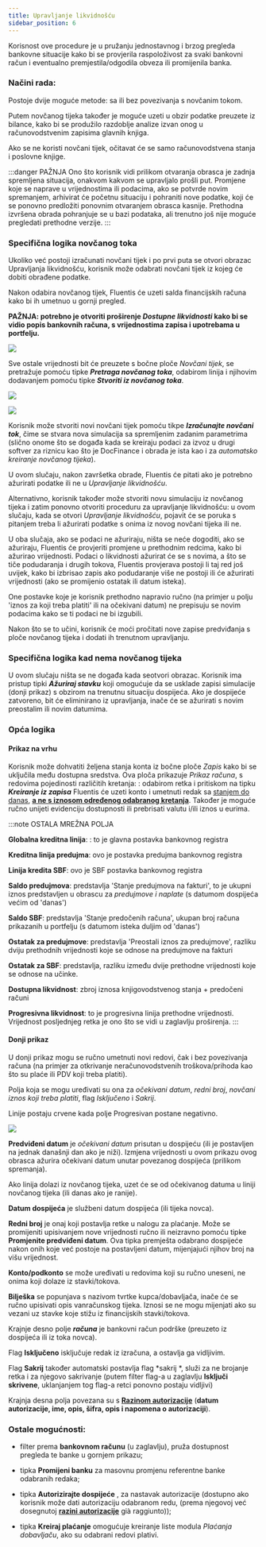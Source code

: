 ```yaml
---
title: Upravljanje likvidnošću
sidebar_position: 6
---
```


Korisnost ove procedure je u pružanju jednostavnog i brzog pregleda bankovne situacije kako bi se provjerila raspoloživost za svaki bankovni račun i eventualno premjestila/odgodila obveza ili promijenila banka.  


### Načini rada: 

Postoje dvije moguće metode: sa ili bez povezivanja s novčanim tokom.

Putem novčanog tijeka također je moguće uzeti u obzir podatke preuzete iz bilance, kako bi se produžilo razdoblje analize izvan onog u računovodstvenim zapisima glavnih knjiga.

Ako se ne koristi novčani tijek, očitavat će se samo računovodstvena stanja i poslovne knjige.

:::danger PAŽNJA
Ono što korisnik vidi prilikom otvaranja obrasca je zadnja spremljena situacija, onakvom kakvom se upravljalo prošli put. Promjene koje se naprave u vrijednostima ili podacima, ako se potvrde novim spremanjem, arhivirat će početnu situaciju i pohraniti nove podatke, koji će se ponovno predložiti ponovnim otvaranjem obrasca kasnije. Prethodna izvršena obrada pohranjuje se u bazi podataka, ali trenutno još nije moguće pregledati prethodne verzije.
:::


### Specifična logika novčanog toka
Ukoliko već postoji izračunati novčani tijek i po prvi puta se otvori obrazac Upravljanja likvidnošću, korisnik može odabrati novčani tijek iz kojeg će dobiti obrađene podatke.

Nakon odabira novčanog tijek, Fluentis će uzeti salda financijskih računa kako bi ih umetnuo u gornji pregled.


**PAŽNJA: potrebno je otvoriti proširenje *Dostupne likvidnosti* kako bi se vidio popis bankovnih računa, s vrijednostima zapisa i upotrebama u portfelju.**

![](/img/it-it/finance-area/maturity-values/cash-management-1.png)

Sve ostale vrijednosti bit će preuzete s bočne ploče *Novčani tijek*,  se pretražuje pomoću tipke ***Pretraga novčanog toka***, odabirom linija i njihovim dodavanjem pomoću tipke ***Stvoriti iz novčanog toka***.

![](/img/it-it/finance-area/maturity-values/cash-management-2.png)

![](/img/it-it/finance-area/maturity-values/cash-management-3.png)

Korisnik može stvoriti novi novčani tijek pomoću tikpe ***Izračunajte novčani tok***, čime se stvara nova simulacija sa spremljenim zadanim parametrima (slično onome što se događa kada se kreiraju podaci za izvoz u drugi softver za riznicu kao što je DocFinance i obrada je ista kao i za *automatsko kreiranje novčanog tijeka*). 

U ovom slučaju, nakon završetka obrade, Fluentis će pitati ako je potrebno ažurirati podatke ili ne u *Upravljanje likvidnošću*. 

Alternativno, korisnik također može stvoriti novu simulaciju iz novčanog tijeka i zatim ponovno otvoriti proceduru za upravljanje likvidnošću: u ovom slučaju, kada se otvori *Upravljanje likvidnošću*, pojavit će se poruka s pitanjem treba li ažurirati podatke s onima iz novog novčani tijeka ili ne.

U oba slučaja, ako se podaci ne ažuriraju, ništa se neće dogoditi, ako se ažuriraju, Fluentis će provjeriti promjene u prethodnim redcima, kako bi ažurirao vrijednosti. Podaci o likvidnosti ažurirat će se s novima, a što se tiče podudaranja i drugih tokova, Fluentis provjerava postoji li taj red još uvijek, kako bi izbrisao zapis ako podudaranje više ne postoji ili će ažurirati vrijednosti (ako se promijenio ostatak ili datum isteka).

One postavke koje je korisnik prethodno napravio ručno (na primjer u polju 'iznos za koji treba platiti' ili na očekivani datum) ne prepisuju se novim podacima kako se ti podaci ne bi izgubili.

Nakon što se to učini, korisnik će moći pročitati nove zapise predviđanja s ploče novčanog tijeka i dodati ih trenutnom upravljanju.

### Specifična logika kad nema novčanog tijeka 
U ovom slučaju ništa se ne događa kada seotvori obrazac. 
Korisnik ima pristup tipki ***Ažuriraj stavku*** koji omogućuje da se usklade zapisi simulacije (donji prikaz) s obzirom na trenutnu situaciju dospijeća. Ako je dospijeće zatvoreno, bit će eliminirano iz upravljanja, inače će se ažurirati s novim preostalim ili novim datumima.

### Opća logika
#### Prikaz na vrhu
Korisnik može dohvatiti željena stanja konta iz bočne ploče *Zapis* kako bi se uključila među dostupna sredstva. Ova ploča prikazuje *Prikaz računa*, s redovima pojedinosti različitih kretanja: : odabirom retka i pritiskom na tipku ***Kreiranje iz zapisa*** Fluentis će uzeti konto i umetnuti redak sa <u>stanjem do danas</u>, <u>**a ne s iznosom određenog odabranog kretanja**</u>.
Također je moguće ručno unijeti evidenciju dostupnosti ili prebrisati valutu i/ili iznos u eurima.

:::note OSTALA MREŽNA POLJA

**Globalna kreditna linija**: : to je glavna postavka bankovnog registra

**Kreditna linija predujma**: ovo je postavka predujma bankovnog registra

**Linija kredita SBF**: ovo je SBF postavka bankovnog registra

**Saldo predujmova**: predstavlja 'Stanje predujmova na fakturi', to je ukupni iznos predstavljen u obrascu za *predujmove i naplate* (s datumom dospijeća većim od 'danas')

**Saldo SBF**: predstavlja 'Stanje predočenih računa', ukupan broj računa prikazanih u portfelju (s datumom isteka duljim od 'danas')

**Ostatak za predujmove**: predstavlja 'Preostali iznos za predujmove', razliku dviju prethodnih vrijednosti koje se odnose na predujmove na fakturi

**Ostatak za SBF**: predstavlja, razliku između dvije prethodne vrijednosti koje se odnose na učinke. 

**Dostupna likvidnost**: zbroj iznosa knjigovodstvenog stanja + predočeni računi 

**Progresivna likvidnost**: to je progresivna linija prethodne vrijednosti. Vrijednost posljednjeg retka je ono što se vidi u zaglavlju proširenja.
:::

#### Donji prikaz
U donji prikaz mogu se ručno umetnuti novi redovi, čak i bez povezivanja računa (na primjer za otkrivanje neračunovodstvenih troškova/prihoda kao što su plaće ili PDV koji treba platiti). 

Polja koja se mogu uređivati su ona za *očekivani datum*, *redni broj*, *novčani iznos koji treba platiti*, flag *Isključeno* i *Sakrij*. 

Linije postaju crvene kada polje Progresivan postane negativno.  

![](/img/it-it/finance-area/maturity-values/cash-management-4.png)

**Predviđeni datum** je *očekivani datum* prisutan u dospijeću (ili je postavljen na jednak današnji dan ako je niži). Izmjena vrijednosti u ovom prikazu ovog obrasca ažurira očekivani datum unutar povezanog dospijeća (prilikom spremanja).

Ako linija dolazi iz novčanog tijeka, uzet će se od očekivanog datuma u liniji novčanog tijeka (ili danas ako je ranije).

**Datum dospijeća** je službeni datum dospijeća (ili tijeka novca). 

**Redni broj** je onaj koji postavlja retke u nalogu za plaćanje. Može se promijeniti upisivanjem nove vrijednosti ručno ili neizravno pomoću tipke **Promjenite predviđeni datum**. Ova tipka premješta odabrano dospijeće nakon onih koje već postoje na postavljeni datum, mijenjajući njihov broj na višu vrijednost.

**Konto/podkonto** se može uređivati u redovima koji su ručno uneseni, ne onima koji dolaze iz stavki/tokova.

**Bilješka** se popunjava s nazivom tvrtke kupca/dobavljača, inače će se ručno upisivati opis vanračunskog tijeka. Iznosi se ne mogu mijenjati ako su vezani uz stavke koje stižu iz financijskih stavki/tokova.  

Krajnje desno polje ***računa*** je bankovni račun podrške (preuzeto iz dospijeća ili iz toka novca).

Flag **Isključeno** isključuje redak iz izračuna, a ostavlja ga vidljivim.

Flag **Sakrij** također automatski postavlja flag *sakrij *, služi za ne brojanje retka i za njegovo sakrivanje  (putem filter flag-a u zaglavlju **Isključi skrivene**, uklanjanjem tog flag-a retci ponovno postaju vidljivi)

Krajnja desna polja povezana su s [**Razinom autorizacije**](/docs/configurations/tables/finance/authorization-levels/) (**datum autorizacije, ime, opis, šifra, opis i napomena o autorizaciji**).

### Ostale mogućnosti:
- filter prema **bankovnom računu** (u zaglavlju), pruža dostupnost pregleda te banke u gornjem prikazu;

- tipka **Promijeni banku** za masovnu promjenu referentne banke odabranih redaka; 

- tipka **Autorizirajte dospijeće** , za nastavak autorizacije (dostupno ako korisnik može dati autorizaciju odabranom redu, (prema njegovoj već dosegnutoj [**razini autorizacije**](/docs/configurations/tables/finance/authorization-levels/) già raggiunto));

- tipka **Kreiraj plaćanje** omogućuje kreiranje liste modula *Plaćanja dobavljaču*, ako su odabrani redovi plativi.
